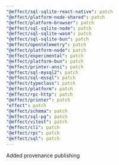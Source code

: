 ```yaml
---
"@effect/sql-sqlite-react-native": patch
"@effect/platform-node-shared": patch
"@effect/platform-browser": patch
"@effect/sql-sqlite-node": patch
"@effect/sql-sqlite-wasm": patch
"@effect/sql-sqlite-bun": patch
"@effect/opentelemetry": patch
"@effect/platform-node": patch
"@effect/experimental": patch
"@effect/platform-bun": patch
"@effect/printer-ansi": patch
"@effect/sql-mysql2": patch
"@effect/sql-mssql": patch
"@effect/typeclass": patch
"@effect/platform": patch
"@effect/rpc-http": patch
"@effect/printer": patch
"effect": patch
"@effect/schema": patch
"@effect/sql-pg": patch
"@effect/vitest": patch
"@effect/cli": patch
"@effect/rpc": patch
"@effect/sql": patch
---
```


Added provenance publishing
